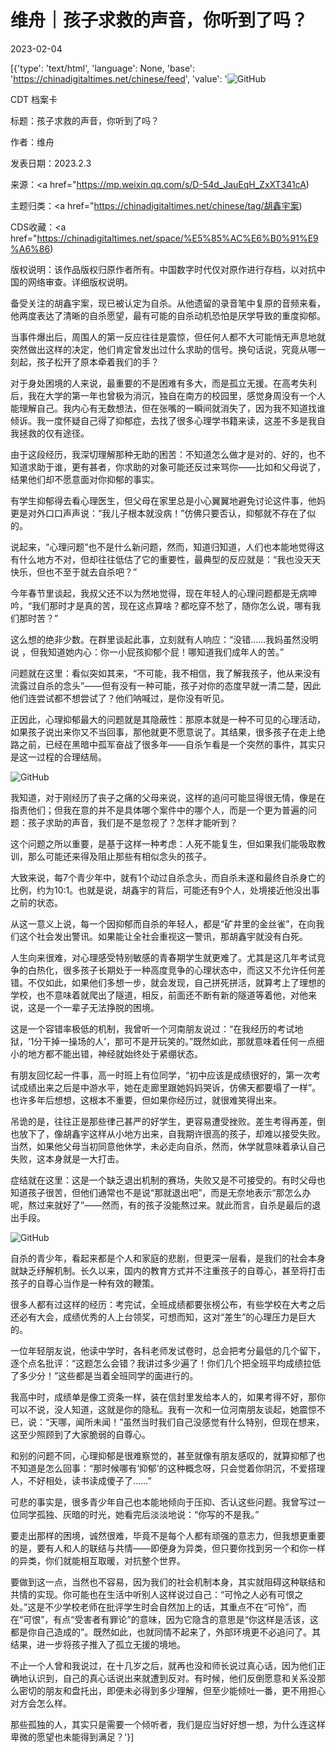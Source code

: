 # 维舟｜孩子求救的声音，你听到了吗？

2023-02-04

[{'type': 'text/html', 'language': None, 'base': 'https://chinadigitaltimes.net/chinese/feed', 'value': '![GitHub](https://chinadigitaltimes.net/chinese/files/2023/02/image-1675471808466.png)



CDT 档案卡

标题：孩子求救的声音，你听到了吗？

作者：维舟

发表日期：2023.2.3

来源：<a href="https://mp.weixin.qq.com/s/D-54d_JauEqH_ZxXT341cA)

主题归类：<a href="https://chinadigitaltimes.net/chinese/tag/胡鑫宇案)

CDS收藏：<a href="https://chinadigitaltimes.net/space/%E5%85%AC%E6%B0%91%E9%A6%86)

版权说明：该作品版权归原作者所有。中国数字时代仅对原作进行存档，以对抗中国的网络审查。详细版权说明。





备受关注的胡鑫宇案，现已被认定为自杀。从他遗留的录音笔中复原的音频来看，他两度表达了清晰的自杀愿望，最有可能的自杀动机恐怕是厌学导致的重度抑郁。

当事件爆出后，周围人的第一反应往往是震惊，但任何人都不大可能悄无声息地就突然做出这样的决定，他们肯定曾发出过什么求助的信号。换句话说，究竟从哪一刻起，孩子松开了原本牵着我们的手？

对于身处困境的人来说，最重要的不是困难有多大，而是孤立无援。在高考失利后，我在大学的第一年也曾极为消沉，独自在南方的校园里，感觉身周没有一个人能理解自己。我内心有无数想法，但在张嘴的一瞬间就消失了，因为我不知道找谁倾诉。我一度怀疑自己得了抑郁症，去找了很多心理学书籍来读，这差不多是我自我拯救的仅有途径。

由于这段经历，我深切理解那种无助的困苦：不知道怎么做才是对的、好的，也不知道求助于谁，更有甚者，你求助的对象可能还反过来骂你——比如和父母说了，结果他们却不愿意面对你抑郁的事实。

有学生抑郁得去看心理医生，但父母在家里总是小心翼翼地避免讨论这件事，他妈更是对外口口声声说：“我儿子根本就没病！”仿佛只要否认，抑郁就不存在了似的。

说起来，“心理问题”也不是什么新问题，然而，知道归知道，人们也本能地觉得这有什么地方不对，但却往往低估了它的重要性，最典型的反应就是：“我也没天天快乐，但也不至于就去自杀吧？”

今年春节里谈起，我叔父还不以为然地觉得，现在年轻人的心理问题都是无病呻吟，“我们那时才是真的苦，现在这点算啥？都吃穿不愁了，随你怎么说，哪有我们那时苦？”

这么想的绝非少数。在群里谈起此事，立刻就有人响应：“没错……我妈虽然没明说 ，但我知道她内心：你一小屁孩抑郁个屁！哪知道我们成年人的苦。”

问题就在这里：看似突如其来，“不可能，我不相信，我了解我孩子，他从来没有流露过自杀的念头”——但有没有一种可能，孩子对你的态度早就一清二楚，因此他们连尝试都不想尝试了？他们呐喊过，是你没有听见。

正因此，心理抑郁最大的问题就是其隐蔽性：那原本就是一种不可见的心理活动，如果孩子说出来你又不当回事，那他就更不愿意说了。其结果，很多孩子在走上绝路之前，已经在黑暗中孤军奋战了很多年——自杀乍看是一个突然的事件，其实只是这一过程的合理结局。

![GitHub](https://chinadigitaltimes.net/chinese/files/2023/02/post-692606-63ddaeae28911.png)

我知道，对于刚经历了丧子之痛的父母来说，这样的追问可能显得很无情，像是在指责他们；但我在意的并不是具体哪个案件中的哪个人，而是一个更为普遍的问题：孩子求助的声音，我们是不是忽视了？怎样才能听到？

这个问题之所以重要，是基于这样一种考虑：人死不能复生，但如果我们能吸取教训，那么可能还来得及阻止那些有相似念头的孩子。

大致来说，每7个青少年中，就有1个动过自杀念头，而自杀未遂和最终自杀身亡的比例，约为10:1。也就是说，胡鑫宇的背后，可能还有9个人，处境接近他没出事之前的状态。

从这一意义上说，每一个因抑郁而自杀的年轻人，都是“矿井里的金丝雀”，在向我们这个社会发出警讯。如果能让全社会重视这一警讯，那胡鑫宇就没有白死。

人生向来很难，对心理感受特别敏感的青春期学生就更难了。尤其是这几年考试竞争的白热化，很多孩子长期处于一种高度竞争的心理状态中，而这又不允许任何差错。不仅如此，如果他们多想一步，就会发现，自己拼死拼活，就算考上了理想的学校，也不意味着就爬出了隧道，相反，前面还不断有新的隧道等着他，对他来说，这是一个一辈子无法挣脱的困境。

这是一个容错率极低的机制，我曾听一个河南朋友说过：“在我经历的考试地狱，‘1分干掉一操场的人’，那可不是开玩笑的。”既然如此，那就意味着任何一点细小的地方都不能出错，神经就始终处于紧绷状态。

有朋友回忆起一件事，高一时班上有位同学，“初中应该是成绩很好的，第一次考试成绩出来之后是中游水平，她在走廊里跟她妈妈哭诉，仿佛天都要塌了一样”。也许多年后想想，这根本不重要，但如果你经历过，就很难笑得出来。

吊诡的是，往往正是那些律己甚严的好学生，更容易遭受挫败。差生考得再差，倒也放下了，像胡鑫宇这样从小地方出来，自我期许很高的孩子，却难以接受失败。当然，如果他父母当初同意他休学，未必走向自杀，然而，休学就意味着承认自己失败，这本身就是一大打击。

症结就在这里：这是一个缺乏退出机制的赛场，失败又是不可接受的。有时父母也知道孩子很苦，但他们通常也不是说“那就退出吧”，而是无奈地表示“那怎么办呢，熬过来就好了”——然而，有的孩子没能熬过来。就此而言，自杀是最后的退出手段。

![GitHub](https://chinadigitaltimes.net/chinese/files/2023/02/post-692606-63ddaeae326f4.)

自杀的青少年，看起来都是个人和家庭的悲剧，但更深一层看，是我们的社会本身就缺乏纾解机制。长久以来，国内的教育方式并不注重孩子的自尊心，甚至将打击孩子的自尊心当作是一种有效的鞭策。

很多人都有过这样的经历：考完试，全班成绩都要张榜公布，有些学校在大考之后还必有大会，成绩优秀的人上台领奖，可想而知，这对“差生”的心理压力是巨大的。

一位年轻朋友说，他读中学时，各科老师发试卷时，总会把考分最低的几个留下，逐个点名批评：“这题怎么会错？我讲过多少遍了！你们几个把全班平均成绩拉低了多少分！”这些都是当着全班同学的面进行的。

我高中时，成绩单是像工资条一样，装在信封里发给本人的，如果考得不好，那你可以不说，没人知道，这就是你的隐私。我有一次和一位河南朋友谈起，她震惊不已，说：“天哪，闻所未闻！”虽然当时我们自己没感觉有什么特别，但现在想来，这至少照顾到了大家脆弱的自尊心。

和别的问题不同，心理抑郁是很难察觉的，甚至就像有朋友感叹的，就算抑郁了也不知道是怎么回事：“那时候哪有‘抑郁’的这种概念呀，只会觉着你阴沉，不爱搭理人，不好相处，读书读成傻子了……”

可悲的事实是，很多青少年自己也本能地倾向于压抑、否认这些问题。我曾写过一位同学孤独、灰暗的时光，她看完后淡淡地说：“你写的不是我。”

要走出那样的困境，诚然很难，毕竟不是每个人都有顽强的意志力，但我想更重要的是，要有人和人的联结与共情——即便身为异类，但只要你找到另一个和你一样的异类，你们就能相互取暖，对抗整个世界。

要做到这一点，当然也不容易，因为我们的社会机制本身，其实就阻碍这种联结和共情的实现。你可能也在生活中听别人这样说过自己：“可怜之人必有可恨之处。”这是不少学校老师在批评学生时会自然加上的话，其重点不在“可怜”，而在“可恨”，有点“受害者有罪论”的意味，因为它隐含的意思是“你这样是活该，这都是你自己造成的”。既然如此，也就同情不起来了，外部环境更不必追问了。其结果，进一步将孩子推入了孤立无援的境地。

不止一个人曾和我说过，在十几岁之后，就再也没和师长说过真心话，因为他们正确地认识到，自己的真心话说出来就遭到反对。有时候，他们反倒愿意和关系没那么密切的朋友和盘托出，即便未必得到多少理解，但至少能倾吐一番，更不用担心对方会怎么样。

那些孤独的人，其实只是需要一个倾听者，我们是应当好好想一想，为什么连这样卑微的愿望也未能得到满足？'}]